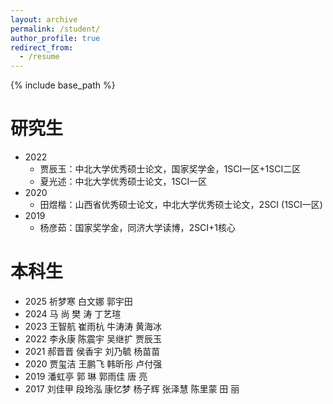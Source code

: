 ```yaml
---
layout: archive
permalink: /student/
author_profile: true
redirect_from:
  - /resume
---
```


{% include base_path %}

研究生
======
* 2022
	+ 贾辰玉：中北大学优秀硕士论文，国家奖学金，1SCI一区+1SCI二区
	+ 夏光述：中北大学优秀硕士论文，1SCI一区
* 2020
	+ 田煜楷：山西省优秀硕士论文，中北大学优秀硕士论文，2SCI (1SCI一区)
* 2019
	+ 杨彦茹：国家奖学金，同济大学读博，2SCI+1核心

本科生
======
* 2025 祈梦寒   白文娜   郭宇田
* 2024 马 尚   樊 涛   丁艺瑄
* 2023 王智航   崔雨杭   牛涛涛   黄海冰
* 2022 李永康   陈震宇   吴继扩   贾辰玉
* 2021 郝晋晋   侯香宇   刘乃毓   杨苗苗
* 2020 贾玺洁   王鹏飞   韩昕彤   卢付强
* 2019 潘虹亭   郭 琳   郭雨佳   唐  亮
* 2017 刘佳甲   段玲泓   康忆梦   杨子辉   张泽慧   陈里蒙   田 丽
